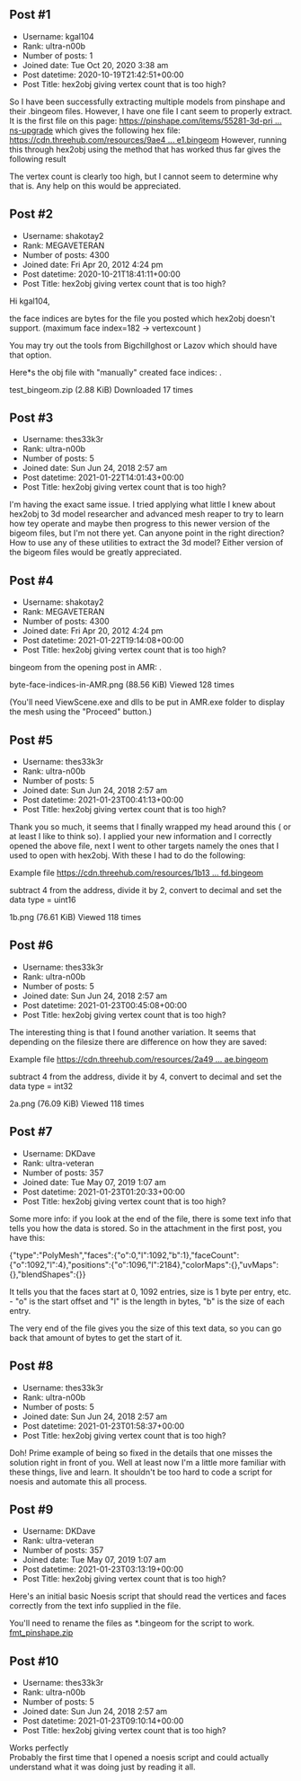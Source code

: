 ## Post #1
- Username: kgal104
- Rank: ultra-n00b
- Number of posts: 1
- Joined date: Tue Oct 20, 2020 3:38 am
- Post datetime: 2020-10-19T21:42:51+00:00
- Post Title: hex2obj giving vertex count that is too high?

So I have been successfully extracting multiple models from pinshape and their .bingeom files. However, I have one file I cant seem to properly extract. It is the first file on this page: [https://pinshape.com/items/55281-3d-pri ... ns-upgrade](https://pinshape.com/items/55281-3d-printed-gameboy-advance-sp-custom-shell-l-r-buttons-upgrade) which gives the following hex file: [https://cdn.threehub.com/resources/9ae4 ... e1.bingeom](https://cdn.threehub.com/resources/9ae4e9098dfe3b50e17e615b17462d4fz?filename=1617339-eb58cee3d0705b63fc1934cc26a39f569b0a1ae1.bingeom)
However, running this through hex2obj using the method that has worked thus far gives the following result

The vertex count is clearly too high, but I cannot seem to determine why that is. Any help on this would be appreciated.
## Post #2
- Username: shakotay2
- Rank: MEGAVETERAN
- Number of posts: 4300
- Joined date: Fri Apr 20, 2012 4:24 pm
- Post datetime: 2020-10-21T18:41:11+00:00
- Post Title: hex2obj giving vertex count that is too high?

Hi kgal104,

the face indices are bytes for the file you posted which hex2obj doesn't support. (maximum face index=182 -> vertexcount )

You may try out the tools from Bigchillghost or Lazov which should have that option.

Here*s the obj file with "manually" created  face indices:
.


 test_bingeom.zip
(2.88 KiB) Downloaded 17 times
## Post #3
- Username: thes33k3r
- Rank: ultra-n00b
- Number of posts: 5
- Joined date: Sun Jun 24, 2018 2:57 am
- Post datetime: 2021-01-22T14:01:43+00:00
- Post Title: hex2obj giving vertex count that is too high?

I'm having the exact same issue. I tried applying what little I knew about hex2obj to 3d model researcher and advanced mesh reaper to try to learn how tey operate and maybe then progress to this newer version of the bigeom files, but I'm not there yet. Can anyone point in the right direction? How to use any of these utilities to extract the 3d model? Either version of the bigeom files would be greatly appreciated.
## Post #4
- Username: shakotay2
- Rank: MEGAVETERAN
- Number of posts: 4300
- Joined date: Fri Apr 20, 2012 4:24 pm
- Post datetime: 2021-01-22T19:14:08+00:00
- Post Title: hex2obj giving vertex count that is too high?

bingeom from the opening post in AMR:
.



byte-face-indices-in-AMR.png (88.56 KiB) Viewed 128 times


(You'll need  ViewScene.exe and dlls to be put in AMR.exe folder to display the mesh using the "Proceed" button.)
## Post #5
- Username: thes33k3r
- Rank: ultra-n00b
- Number of posts: 5
- Joined date: Sun Jun 24, 2018 2:57 am
- Post datetime: 2021-01-23T00:41:13+00:00
- Post Title: hex2obj giving vertex count that is too high?

Thank you so much, it seems that I finally wrapped my head around this ( or at least I like to think so). I applied your new information and I correctly opened the above file, next I went to other targets namely the ones that I used to open with hex2obj. With these I had to do the following:

Example file
[https://cdn.threehub.com/resources/1b13 ... fd.bingeom](https://cdn.threehub.com/resources/1b138b5f56df328c50a32be786cf3442z?filename=772687-0c2cdfda3ce61b097b72aa10935303fd882efbfd.bingeom)

subtract 4 from the address, divide it by 2, convert to decimal and set the data type = uint16



1b.png (76.61 KiB) Viewed 118 times
## Post #6
- Username: thes33k3r
- Rank: ultra-n00b
- Number of posts: 5
- Joined date: Sun Jun 24, 2018 2:57 am
- Post datetime: 2021-01-23T00:45:08+00:00
- Post Title: hex2obj giving vertex count that is too high?

The interesting thing is that I found another variation. It seems that depending on the filesize there are difference on how they are saved:

Example file
[https://cdn.threehub.com/resources/2a49 ... ae.bingeom](https://cdn.threehub.com/resources/2a4951f2c7c8c4564e2d261376089b39z?filename=772690-4d4f8ffdf07d758495057087592e6459f5a342ae.bingeom)

subtract 4 from the address, divide it by 4, convert to decimal and set the data type = int32



2a.png (76.09 KiB) Viewed 118 times
## Post #7
- Username: DKDave
- Rank: ultra-veteran
- Number of posts: 357
- Joined date: Tue May 07, 2019 1:07 am
- Post datetime: 2021-01-23T01:20:33+00:00
- Post Title: hex2obj giving vertex count that is too high?

Some more info: if you look at the end of the file, there is some text info that tells you how the data is stored.  So in the attachment in the first post, you have this:

{"type":"PolyMesh","faces":{"o":0,"l":1092,"b":1},"faceCount":{"o":1092,"l":4},"positions":{"o":1096,"l":2184},"colorMaps":{},"uvMaps":{},"blendShapes":{}} 

It tells you that the faces start at 0, 1092 entries, size is 1 byte per entry, etc. - "o" is the start offset and "l" is the length in bytes, "b" is the size of each entry.

The very end of the file gives you the size of this text data, so you can go back that amount of bytes to get the start of it.
## Post #8
- Username: thes33k3r
- Rank: ultra-n00b
- Number of posts: 5
- Joined date: Sun Jun 24, 2018 2:57 am
- Post datetime: 2021-01-23T01:58:37+00:00
- Post Title: hex2obj giving vertex count that is too high?

Doh! Prime example of being so fixed in the details that one misses the solution right in front of you. Well at least now I'm a little more familiar with these things, live and learn.
It shouldn't be too hard to code a script for noesis and automate this all process.
## Post #9
- Username: DKDave
- Rank: ultra-veteran
- Number of posts: 357
- Joined date: Tue May 07, 2019 1:07 am
- Post datetime: 2021-01-23T03:13:19+00:00
- Post Title: hex2obj giving vertex count that is too high?

Here's an initial basic Noesis script that should read the vertices and faces correctly from the text info supplied in the file.

You'll need to rename the files as *.bingeom for the script to work.
[fmt_pinshape.zip](https://xentaxbackup.github.io/file/19371_fmt_pinshape.zip)
## Post #10
- Username: thes33k3r
- Rank: ultra-n00b
- Number of posts: 5
- Joined date: Sun Jun 24, 2018 2:57 am
- Post datetime: 2021-01-23T09:10:14+00:00
- Post Title: hex2obj giving vertex count that is too high?

Works perfectly  
Probably the first time that I opened a noesis script and could actually understand what it was doing just by reading it all.
